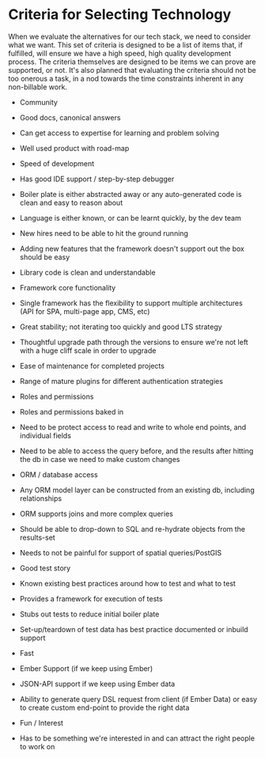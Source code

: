 # Criteria for Selecting Technology
When we evaluate the alternatives for our tech stack, we need to consider what we want.  This set of criteria is designed to be a list of items that, if fulfilled, will ensure we have a high speed, high quality development process.
The criteria themselves are designed to be items we can prove are supported, or not.  It's also planned that evaluating the criteria should not be too onerous a task, in a nod towards the time constraints inherent in any non-billable work.

* Community
 * Good docs, canonical answers
 * Can get access to expertise for learning and problem solving
 * Well used product with road-map

 
* Speed of development
 * Has good IDE support / step-by-step debugger
 * Boiler plate is either abstracted away or any auto-generated code is clean and easy to reason about
 * Language is either known, or can be learnt quickly, by the dev team
 * New hires need to be able to hit the ground running
 * Adding new features that the framework doesn't support out the box should be easy
 * Library code is clean and understandable

* Framework core functionality
 * Single framework has the flexibility to support multiple architectures (API for SPA, multi-page app, CMS, etc)
 * Great stability; not iterating too quickly and good LTS strategy
 * Thoughtful upgrade path through the versions to ensure we're not left with a huge cliff scale in order to upgrade 
 * Ease of maintenance for completed projects
 * Range of mature plugins for different authentication strategies

* Roles and permissions
 * Roles and permissions baked in
 * Need to be protect access to read and write to whole end points, and individual fields
 * Need to be able to access the query before, and the results after hitting the db in case we need to make custom changes

* ORM / database access
 * Any ORM model layer can be constructed from an existing db, including relationships
 * ORM supports joins and more complex queries
 * Should be able to drop-down to SQL and re-hydrate objects from the results-set
 * Needs to not be painful for support of spatial queries/PostGIS

* Good test story
 * Known existing best practices around how to test and what to test
 * Provides a framework for execution of tests
 * Stubs out tests to reduce initial boiler plate
 * Set-up/teardown of test data has best practice documented or inbuild support
 * Fast

* Ember Support (if we keep using Ember)
 * JSON-API support if we keep using Ember data
 * Ability to generate query DSL request from client (if Ember Data) or easy to create custom end-point to provide the right data
 
* Fun / Interest
 * Has to be something we're interested in and can attract the right people to work on